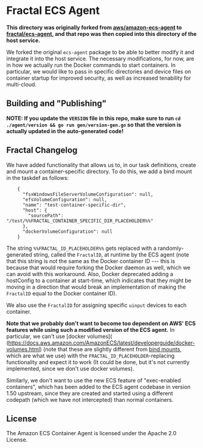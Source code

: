 # Fractal ECS Agent

**This directory was originally forked from [aws/amazon-ecs-agent](https://github.com/aws/amazon-ecs-agent) to [fractal/ecs-agent](https://github.com/fractal/ecs-agent), and that repo was then copied into this directory of the host service.**

We forked the original `ecs-agent` package to be able to better modify it and integrate it into the host service. The necessary modifications, for now, are in how we actually run the Docker commands to start containers. In particular, we would like to pass in specific directories and device files on container startup for improved security, as well as increased tenability for multi-cloud.

## Building and "Publishing"

**NOTE: If you update the `VERSION` file in this repo, make sure to run `cd ./agent/version && go run gen/version-gen.go` so that the version is actually updated in the auto-generated code!**

## Fractal Changelog

We have added functionality that allows us to, in our task definitions, create and mount a container-specific directory. To do this, we add a bind mount in the taskdef as follows:

```
    {
      "fsxWindowsFileServerVolumeConfiguration": null,
      "efsVolumeConfiguration": null,
      "name": "test-container-specific-dir",
      "host": {
        "sourcePath": "/test/%%FRACTAL_CONTAINER_SPECIFIC_DIR_PLACEHOLDER%%"
      },
      "dockerVolumeConfiguration": null
    }
```

The string `%%FRACTAL_ID_PLACEHOLDER%%` gets replaced with a randomly-generated string, called the `FractalID`, at runtime by the ECS agent (note that this string is not the same as the Docker container ID --- this is because that would require forking the Docker daemon as well, which we can avoid with this workaround. Also, Docker deprecated adding a hostConfig to a container at start-time, which indicates that they might be moving in a direction that would break an implementation of making the `FractalID` equal to the Docker container ID).

We also use the `FractalID` for assigning specific `uinput` devices to each container.

**Note that we probably don't want to become too dependent on AWS' ECS features while using such a modified version of the ECS agent.** In particular, we can't use [docker volumes]( (https://docs.aws.amazon.com/AmazonECS/latest/developerguide/docker-volumes.html) (note that these are slightly different from [bind mounts](https://docs.aws.amazon.com/AmazonECS/latest/developerguide/bind-mounts.html), which are what we use) with the `FRACTAL_ID_PLACEHOLDER`-replacing functionality and expect it to work (It could be done, but it's not currently implemented, since we don't use docker volumes).

Similarly, we don't want to use the new ECS feature of "exec-enabled containers", which has been added to the ECS agent codebase in version 1.50 upstream, since they are created and started using a different codepath (which we have not intercepted) than normal containers.

## License

The Amazon ECS Container Agent is licensed under the Apache 2.0 License.
